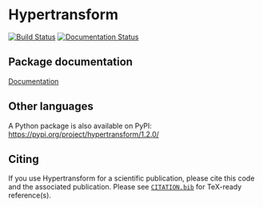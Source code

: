# Hypertransform 
[![Build Status](https://github.com/RiccardoBuscicchio/Hypertransform.jl/actions/workflows/CI.yml/badge.svg?branch=main)](https://github.com/RiccardoBuscicchio/Hypertransform.jl/actions/workflows/CI.yml?query=branch%3Amain)
[![Documentation Status](https://github.com/RiccardoBuscicchio/Hypertransform.jl/actions/workflows/Docs.yml/badge.svg)](https://RiccardoBuscicchio.github.io/Hypertransform.jl/)

## Package documentation
[Documentation](https://RiccardoBuscicchio.github.io/Hypertransform.jl/)

## Other languages
A Python package is also available on PyPI:
https://pypi.org/project/hypertransform/1.2.0/

## Citing
If you use Hypertransform for a scientific publication, please cite this code and the associated publication.
Please see [`CITATION.bib`](CITATION.bib) for TeX-ready reference(s).

